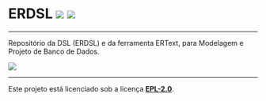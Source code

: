 # ERDSL ![](https://img.shields.io/badge/Eclipse%20IDE-2019‑09-blue) ![](https://img.shields.io/badge/Xtext-2.17.0-lightgrey)
____________________________
Repositório da DSL (ERDSL) e da ferramenta ERText, para Modelagem e Projeto de Banco de Dados.

![](https://img.shields.io/github/last-commit/ProjetoDSL/ERDSL?style=for-the-badge)
____________________________
Este projeto está licenciado sob a licença **[EPL-2.0](https://github.com/ProjetoDSL/ERDSL/blob/master/LICENSE "EPL-2.0")**.
